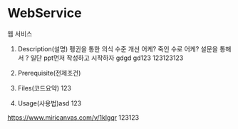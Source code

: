 # WebService

웹 서비스

1. Description(설명)
    펭귄을 통한 의식 수준 개선 
    어케? 죽인 수로
    어케? 설문을 통해서 
    ? 일단 ppt먼저 작성하고 시작하자
    gdgd
    gd123
123123123
3. Prerequisite(전제조건)

4. Files(코드요약)
123
5. Usage(사용법)asd
123

https://www.miricanvas.com/v/1klgqr
123123
